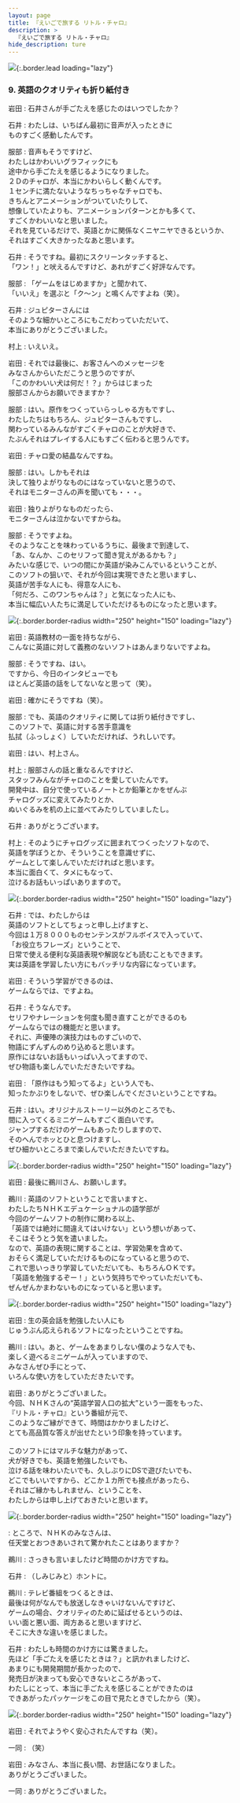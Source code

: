 ```yaml
---
layout: page
title: 『えいごで旅する リトル・チャロ』
description: >
  『えいごで旅する リトル・チャロ』
hide_description: ture
---
```


![](/others/interviews/jp/nds/b3lj/vol1/img/mainvisual9.jpg){:.border.lead loading="lazy"}

### 9. 英語のクオリティも折り紙付き

岩田
: 石井さんが手ごたえを感じたのはいつでしたか？

石井
: わたしは、いちばん最初に音声が入ったときに<br>ものすごく感動したんです。

服部
: 音声もそうですけど、<br>わたしはかわいいグラフィックにも<br>途中から手ごたえを感じるようになりました。<br>２Ｄのチャロが、本当にかわいらしく動くんです。<br>１センチに満たないようなちっちゃなチャロでも、<br>きちんとアニメーションがついていたりして、<br>想像していたよりも、アニメーションパターンとかも多くて、<br>すごくかわいいなと思いました。<br>それを見ているだけで、英語とかに関係なくニヤニヤできるというか、<br>それはすごく大きかったなあと思います。

石井
: そうですね。最初にスクリーンタッチすると、<br>「ワン！」と吠えるんですけど、あれがすごく好評なんです。

服部
: 「ゲームをはじめますか」と聞かれて、<br>「いいえ」を選ぶと「ク〜ン」と鳴くんですよね（笑）。

石井
: ジュピターさんには<br>そのような細かいところにもこだわっていただいて、<br>本当にありがとうございました。

村上
: いえいえ。

岩田
: それでは最後に、お客さんへのメッセージを<br>みなさんからいただこうと思うのですが、<br>「このかわいい犬は何だ！？」からはじまった<br>服部さんからお願いできますか？

服部
: はい。原作をつくっていらっしゃる方もですし、<br>わたしたちはもちろん、ジュピターさんもですし、<br>関わっているみんながすごくチャロのことが大好きで、<br>たぶんそれはプレイする人にもすごく伝わると思うんです。

岩田
: チャロ愛の結晶なんですね。

服部
: はい。しかもそれは<br>決して独りよがりなものにはなっていないと思うので、<br>それはモニターさんの声を聞いても・・・。

岩田
: 独りよがりなものだったら、<br>モニターさんは泣かないですからね。

服部
: そうですよね。<br>そのようなことを味わっているうちに、最後まで到達して、<br>「あ、なんか、このセリフって聞き覚えがあるかも？」<br>みたいな感じで、いつの間にか英語が染みこんでいるということが、<br>このソフトの狙いで、それが今回は実現できたと思いますし、<br>英語が苦手な人にも、得意な人にも、<br>「何だろ、このワンちゃんは？」と気になった人にも、<br>本当に幅広い人たちに満足していただけるものになったと思います。

![](/others/interviews/jp/nds/b3lj/vol1/img/photo34.jpg){:.border.border-radius width="250" height="150" loading="lazy"}

岩田
: 英語教材の一面を持ちながら、<br>こんなに英語に対して義務のないソフトはあんまりないですよね。

服部
: そうですね、はい。<br>ですから、今日のインタビューでも<br>ほとんど英語の話をしてないなと思って（笑）。

岩田
: 確かにそうですね（笑）。

服部
: でも、英語のクオリティに関しては折り紙付きですし、<br>このソフトで、英語に対する苦手意識を<br>払拭（ふっしょく）していただければ、うれしいです。

岩田
: はい、村上さん。

村上
: 服部さんの話と重なるんですけど、<br>スタッフみんながチャロのことを愛していたんです。<br>開発中は、自分で使っているノートとか鉛筆とかをぜんぶ<br>チャログッズに変えてみたりとか、<br>ぬいぐるみを机の上に並べてみたりしていましたし。

石井
: ありがとうございます。

村上
: そのようにチャログッズに囲まれてつくったソフトなので、<br>英語を学ぼうとか、そういうことを意識せずに、<br>ゲームとして楽しんでいただければと思います。<br>本当に面白くて、タメにもなって、<br>泣けるお話もいっぱいありますので。

![](/others/interviews/jp/nds/b3lj/vol1/img/photo35.jpg){:.border.border-radius width="250" height="150" loading="lazy"}

石井
: では、わたしからは<br>英語のソフトとしてちょっと申し上げますと、<br>今回は１万８０００ものセンテンスがフルボイスで入っていて、<br>「お役立ちフレーズ」ということで、<br>日常で使える便利な英語表現や解説なども読むこともできます。<br>実は英語を学習したい方にもバッチリな内容になっています。

岩田
: そういう学習ができるのは、<br>ゲームならでは、ですよね。

石井
: そうなんです。<br>セリフやナレーションを何度も聞き直すことができるのも<br>ゲームならではの機能だと思います。<br>それに、声優陣の演技力はものすごいので、<br>物語にずんずんのめり込めると思います。<br>原作にはないお話もいっぱい入ってますので、<br>ぜひ物語も楽しんでいただきたいですね。

岩田
: 「原作はもう知ってるよ」という人でも、<br>知ったかぶりをしないで、ぜひ楽しんでくださいということですね。

石井
: はい。オリジナルストーリー以外のところでも、<br>間に入ってくるミニゲームもすごく面白いです。<br>ジャンプするだけのゲームもあったりしますので、<br>そのへんでホッとひと息つけますし、<br>ぜひ細かいところまで楽しんでいただきたいですね。

![](/others/interviews/jp/nds/b3lj/vol1/img/photo36.jpg){:.border.border-radius width="250" height="150" loading="lazy"}

岩田
: 最後に鵜川さん、お願いします。

鵜川
: 英語のソフトということで言いますと、<br>わたしたちＮＨＫエデュケーショナルの語学部が<br>今回のゲームソフトの制作に関わる以上、<br>「英語では絶対に間違えてはいけない」という想いがあって、<br>そこはそうとう気を遣いました。<br>なので、英語の表現に関することは、学習効果を含めて、<br>おそらく満足していただけるものになっていると思うので、<br>これで思いっきり学習していただいても、もちろんＯＫです。<br>「英語を勉強するぞー！」という気持ちでやっていただいても、<br>ぜんぜんかまわないものになっていると思います。

![](/others/interviews/jp/nds/b3lj/vol1/img/photo37.jpg){:.border.border-radius width="250" height="150" loading="lazy"}

岩田
: 生の英会話を勉強したい人にも<br>じゅうぶん応えられるソフトになったということですね。

鵜川
: はい。あと、ゲームをあまりしない僕のような人でも、<br>楽しく遊べるミニゲームが入っていますので、<br>みなさんぜひ手にとって、<br>いろんな使い方をしていただきたいです。

岩田
: ありがとうございました。<br>今回、ＮＨＫさんの“英語学習人口の拡大”という一面をもった、<br>『リトル・チャロ』という番組が元で、<br>このようなご縁ができて、時間はかかりましたけど、<br>とても高品質な答えが出せたという印象を持っています。<br><br>このソフトにはマルチな魅力があって、<br>犬が好きでも、英語を勉強したいでも、<br>泣ける話を味わいたいでも、久しぶりにDSで遊びたいでも、<br>どこでもいいですから、どこか１カ所でも接点があったら、<br>それはご縁かもしれません、ということを、<br>わたしからは申し上げておきたいと思います。

![](/others/interviews/jp/nds/b3lj/vol1/img/photo38.jpg){:.border.border-radius width="250" height="150" loading="lazy"}

: ところで、ＮＨＫのみなさんは、<br>任天堂とおつきあいされて驚かれたことはありますか？

鵜川
: さっきも言いましたけど時間のかけ方ですね。

石井
: （しみじみと）ホントに。

鵜川
: テレビ番組をつくるときは、<br>最後は何がなんでも放送しなきゃいけないんですけど、<br>ゲームの場合、クオリティのために延ばせるというのは、<br>いい面と悪い面、両方あると思いますけど、<br>そこに大きな違いを感じました。

石井
: わたしも時間のかけ方には驚きました。<br>先ほど「手ごたえを感じたときは？」と訊かれましたけど、<br>あまりにも開発期間が長かったので、<br>発売日が決まっても安心できないところがあって、<br>わたしにとって、本当に手ごたえを感じることができたのは<br>できあがったパッケージをこの目で見たときでしたから（笑）。

![](/others/interviews/jp/nds/b3lj/vol1/img/photo39.jpg){:.border.border-radius width="250" height="150" loading="lazy"}

岩田
: それでようやく安心されたんですね（笑）。

一同
: （笑）

岩田
: みなさん、本当に長い間、お世話になりました。<br>ありがとうございました。

一同
: ありがとうございました。

